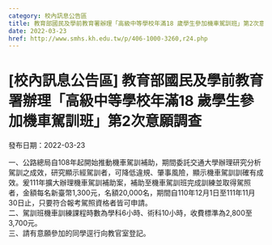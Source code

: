 ```yaml
---
category: 校內訊息公告區
title: 教育部國民及學前教育署辦理「高級中等學校年滿18 歲學生參加機車駕訓班」第2次意願調查
date: 2022-03-23
href: http://www.smhs.kh.edu.tw/p/406-1000-3260,r24.php
---
```


# [校內訊息公告區] 教育部國民及學前教育署辦理「高級中等學校年滿18 歲學生參加機車駕訓班」第2次意願調查

發布日期：2022-03-23

一、公路總局自108年起開始推動機車駕訓補助，期間委託交通大學辦理研究分析駕訓之成效，研究顯示經駕訓者，可降低違規、肇事風險，顯示機車駕訓訓確有成效。爰111年擴大辦理機車駕訓補助案，補助至機車駕訓班完成訓練並取得駕照者，金額每名新臺幣1,300元，名額20,000名，期間自110年12月1日至111年11月30日止，只要符合報考駕照資格者皆可申請。  
二、駕訓班機車訓練課程時數為學科6小時、術科10小時，收費標準為2,800至3,700元。  
三、請有意願參加的同學逕行向教官室登記。

